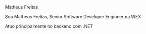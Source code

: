 Matheus Freitas

Sou Matheus Freitas, Senior Software Developer Engineer na WEX

Atuo principalmente no backend com .NET
